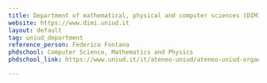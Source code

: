 ```yaml
---
title: Department of mathematical, physical and computer sciences (DIMI)
website: https://www.dimi.uniud.it
layout: default
tag: uniud_department
reference_person: Federico Fontana
phdschool: Computer Science, Mathematics and Physics
phdschool_link: https://www.uniud.it/it/ateneo-uniud/ateneo-uniud-organizzazione/dipartimenti/dima/didattica/dottorati-di-ricerca/dottorato-in-informatica-e-scienze-matematiche-e-fisiche/presentazione

---
```

